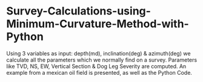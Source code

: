 # Survey-Calculations-using-Minimum-Curvature-Method-with-Python

Using 3 variables as input: depth(md), inclination(deg) & azimuth(deg) we calculate all the parameters which we normally find on a survey. Parameters like 
TVD, NS, EW, Vertical Section & Dog Leg Severity are computed. An example from a mexican oil field is presented, as well as the Python Code.  
